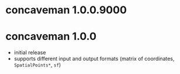 # concaveman 1.0.0.9000

# concaveman 1.0.0

- initial release
- supports different input and output formats (matrix of coordinates, `SpatialPoints*`, `sf`)
